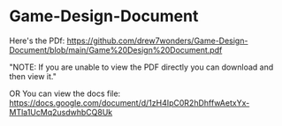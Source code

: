 # Game-Design-Document
Here's the PDf: https://github.com/drew7wonders/Game-Design-Document/blob/main/Game%20Design%20Document.pdf

"NOTE: If you are unable to view the PDF directly you can download and then view it."

OR
You can view the docs file: https://docs.google.com/document/d/1zH4IpC0R2hDhffwAetxYx-MTla1UcMq2usdwhbCQ8Uk
